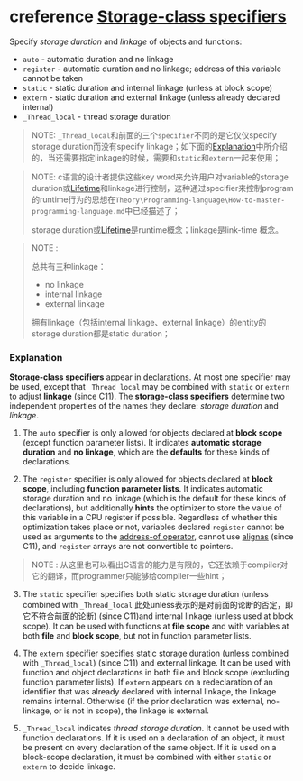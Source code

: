 # creference [Storage-class specifiers](https://en.cppreference.com/w/c/language/storage_duration)

Specify *storage duration* and *linkage* of objects and functions:

- `auto` - automatic duration and no linkage
- `register` - automatic duration and no linkage; address of this variable cannot be taken
- `static` - static duration and internal linkage (unless at block scope)
- `extern` - static duration and external linkage (unless already declared internal)
- `_Thread_local` - thread storage duration

> NOTE: `_Thread_local`和前面的三个`specifier`不同的是它仅仅specify storage duration而没有specify linkage；如下面的[Explanation](#Explanation)中所介绍的，当还需要指定linkage的时候，需要和`static`和`extern`一起来使用；

> NOTE: c语言的设计者提供这些key word来允许用户对variable的storage duration或[Lifetime](https://en.cppreference.com/w/c/language/lifetime)和linkage进行控制，这种通过specifier来控制program的runtime行为的思想在`Theory\Programming-language\How-to-master-programming-language.md`中已经描述了；
> 
> storage duration或[Lifetime](https://en.cppreference.com/w/c/language/lifetime)是runtime概念；linkage是link-time 概念。

> NOTE : 
> 
> 总共有三种linkage：
> 
> - no linkage
> - internal linkage
> - external linkage
> 
> 拥有linkage（包括internal linkage、external linkage）的entity的storage duration都是static duration；

### Explanation

**Storage-class specifiers** appear in [declarations](https://en.cppreference.com/w/c/language/declarations). At most one specifier may be used, except that `_Thread_local` may be combined with `static` or `extern` to adjust **linkage** (since C11). The **storage-class specifiers** determine two independent properties of the names they declare: *storage duration* and *linkage*.

1) The `auto` specifier is only allowed for objects declared at **block scope** (except function parameter lists). It indicates **automatic storage duration** and **no linkage**, which are the **defaults** for these kinds of declarations.

2) The `register` specifier is only allowed for objects declared at **block scope**, including **function parameter lists**. It indicates automatic storage duration and no linkage (which is the default for these kinds of declarations), but additionally **hints** the optimizer to store the value of this variable in a CPU register if possible. Regardless of whether this optimization takes place or not, variables declared `register` cannot be used as arguments to the [address-of operator](https://en.cppreference.com/w/c/language/operator_member_access), cannot use [alignas](https://en.cppreference.com/w/c/language/_Alignas) (since C11), and `register` arrays are not convertible to pointers.

> NOTE : 从这里也可以看出C语言的能力是有限的，它还依赖于compiler对它的翻译，而programmer只能够给compiler一些hint；

3) The `static` specifier specifies both static storage duration (unless combined with `_Thread_local` 此处unless表示的是对前面的论断的否定，即它不符合前面的论断) (since C11)and internal linkage (unless used at block scope). It can be used with functions at **file scope** and with variables at both **file** and **block scope**, but not in function parameter lists.

4) The `extern` specifier specifies static storage duration (unless combined with `_Thread_local`) (since C11) and external linkage. It can be used with function and object declarations in both file and block scope (excluding function parameter lists). If `extern` appears on a redeclaration of an identifier that was already declared with internal linkage, the linkage remains internal. Otherwise (if the prior declaration was external, no-linkage, or is not in scope), the linkage is external.

5) `_Thread_local` indicates *thread storage duration*. It cannot be used with function declarations. If it is used on a declaration of an object, it must be present on every declaration of the same object. If it is used on a block-scope declaration, it must be combined with either `static` or `extern` to decide linkage.
